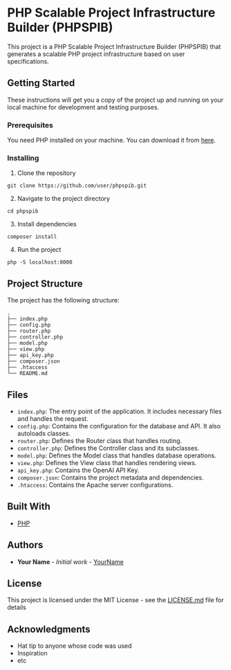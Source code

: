 # PHP Scalable Project Infrastructure Builder (PHPSPIB)

This project is a PHP Scalable Project Infrastructure Builder (PHPSPIB) that generates a scalable PHP project infrastructure based on user specifications.

## Getting Started

These instructions will get you a copy of the project up and running on your local machine for development and testing purposes.

### Prerequisites

You need PHP installed on your machine. You can download it from [here](https://www.php.net/downloads.php).

### Installing

1. Clone the repository
```
git clone https://github.com/user/phpspib.git
```
2. Navigate to the project directory
```
cd phpspib
```
3. Install dependencies
```
composer install
```
4. Run the project
```
php -S localhost:8000
```

## Project Structure

The project has the following structure:

```
.
├── index.php
├── config.php
├── router.php
├── controller.php
├── model.php
├── view.php
├── api_key.php
├── composer.json
├── .htaccess
└── README.md
```

## Files

- `index.php`: The entry point of the application. It includes necessary files and handles the request.
- `config.php`: Contains the configuration for the database and API. It also autoloads classes.
- `router.php`: Defines the Router class that handles routing.
- `controller.php`: Defines the Controller class and its subclasses.
- `model.php`: Defines the Model class that handles database operations.
- `view.php`: Defines the View class that handles rendering views.
- `api_key.php`: Contains the OpenAI API Key.
- `composer.json`: Contains the project metadata and dependencies.
- `.htaccess`: Contains the Apache server configurations.

## Built With

* [PHP](https://www.php.net/)

## Authors

* **Your Name** - *Initial work* - [YourName](https://github.com/YourName)

## License

This project is licensed under the MIT License - see the [LICENSE.md](LICENSE.md) file for details

## Acknowledgments

* Hat tip to anyone whose code was used
* Inspiration
* etc
